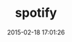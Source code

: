 ---
layout: post
title:  "spotify"
repo:   "Burgestrand/spotify"
date:   2015-02-18 17:01:26
gemurl: https://github.com/Burgestrand/spotify
---